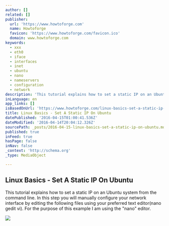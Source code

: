```yaml
---
author: []
related: []
publisher:
  url: 'https://www.howtoforge.com'
  name: Howtoforge
  favicon: 'https://www.howtoforge.com/favicon.ico'
  domain: www.howtoforge.com
keywords:
  - xxx
  - eth0
  - iface
  - interfaces
  - inet
  - ubuntu
  - nano
  - nameservers
  - configuration
  - network
description: 'This tutorial explains how to set a static IP on an Ubuntu system from the command line. In this step you will manually configure your network interface by editing the following files using your preferred text editor(nano gedit vi). For the purpose of this example I am using the "nano" editor.'
inLanguage: en
app_links: []
isBasedOnUrl: 'https://www.howtoforge.com/linux-basics-set-a-static-ip-on-ubuntu'
title: Linux Basics - Set A Static IP On Ubuntu
datePublished: '2016-04-15T01:00:41.536Z'
dateModified: '2016-04-14T20:04:12.326Z'
sourcePath: _posts/2016-04-15-linux-basics-set-a-static-ip-on-ubuntu.md
published: true
inFeed: true
hasPage: false
inNav: false
_context: 'http://schema.org'
_type: MediaObject

---
```

<article style=""><h1>Linux Basics - Set A Static IP On Ubuntu</h1><p>This tutorial explains how to set a static IP on an Ubuntu system from the command line. In this step you will manually configure your network interface by editing the following files using your preferred text editor(nano gedit vi). For the purpose of this example I am using the "nano" editor.</p><img src="https://www.howtoforge.com/images/teaser/ubuntu.gif" /></article>